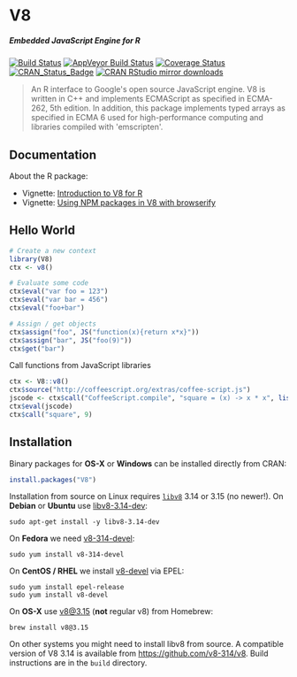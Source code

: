 # V8

##### *Embedded JavaScript Engine for R*

[![Build Status](https://travis-ci.org/jeroen/V8.svg?branch=master)](https://travis-ci.org/jeroen/V8)
[![AppVeyor Build Status](https://ci.appveyor.com/api/projects/status/github/jeroen/V8?branch=master&svg=true)](https://ci.appveyor.com/project/jeroen/V8)
[![Coverage Status](https://codecov.io/github/jeroen/V8/coverage.svg?branch=master)](https://codecov.io/github/jeroen/V8?branch=master)
[![CRAN_Status_Badge](http://www.r-pkg.org/badges/version/V8)](http://cran.r-project.org/package=V8)
[![CRAN RStudio mirror downloads](http://cranlogs.r-pkg.org/badges/V8)](http://cran.r-project.org/web/packages/V8/index.html)

> An R interface to Google's open source JavaScript engine.
  V8 is written in C++ and implements ECMAScript as specified in ECMA-262,
  5th edition. In addition, this package implements typed arrays as
  specified in ECMA 6 used for high-performance computing and libraries
  compiled with 'emscripten'.

## Documentation

About the R package:

 - Vignette: [Introduction to V8 for R](https://cran.r-project.org/web/packages/V8/vignettes/v8_intro.html)
 - Vignette: [Using NPM packages in V8 with browserify](https://cran.r-project.org/web/packages/V8/vignettes/npm.html)

## Hello World

```r
# Create a new context
library(V8)
ctx <- v8()

# Evaluate some code
ctx$eval("var foo = 123")
ctx$eval("var bar = 456")
ctx$eval("foo+bar")

# Assign / get objects
ctx$assign("foo", JS("function(x){return x*x}"))
ctx$assign("bar", JS("foo(9)"))
ctx$get("bar")
```

Call functions from JavaScript libraries

```r
ctx <- V8::v8()
ctx$source("http://coffeescript.org/extras/coffee-script.js")
jscode <- ctx$call("CoffeeScript.compile", "square = (x) -> x * x", list(bare = TRUE))
ctx$eval(jscode)
ctx$call("square", 9)
```

## Installation

Binary packages for __OS-X__ or __Windows__ can be installed directly from CRAN:

```r
install.packages("V8")
```

Installation from source on Linux requires [`libv8`](https://developers.google.com/v8/intro) 3.14 or 3.15 (no newer!). On __Debian__ or __Ubuntu__ use [libv8-3.14-dev](https://packages.debian.org/testing/libv8-3.14-dev):

```
sudo apt-get install -y libv8-3.14-dev
```

On __Fedora__ we need [v8-314-devel](https://apps.fedoraproject.org/packages/v8-314):

```
sudo yum install v8-314-devel
````

On __CentOS / RHEL__ we install [v8-devel](https://apps.fedoraproject.org/packages/v8-devel) via EPEL:

```
sudo yum install epel-release
sudo yum install v8-devel
```

On __OS-X__ use [v8@3.15](https://github.com/Homebrew/homebrew-core/blob/master/Formula/v8@3.15.rb) (**not** regular v8) from Homebrew:

```
brew install v8@3.15
```

On other systems you might need to install libv8 from source. A compatible version of V8 3.14 is available from https://github.com/v8-314/v8. Build instructions are in the `build` directory.

